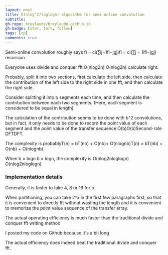 ```yaml
---
layout: post
title: O(nlog^2/loglogn) algorithm for semi-online convolution
subtitle: 
gh-repo: breylaude/breylaude.github.io
gh-badge: [star, fork, follow]
tags: [cp]
comments: true
---
```


Semi-online convolution roughly says fi = ci(∑ij=1fi−jgj)fi = ci(∑j = 1ifi−jgj) recursion

Everyone uses divide and conquer fft O(nlog2n) O(nlog2⁡n) calculate right.

Probably, split it into two sections, first calculate the left side, then calculate the contribution of the left side to the right side in one fft, and then calculate the right side.

Consider splitting it into b segments each time, and then calculate the contribution between each two segments. (Here, each segment is considered to be equal in length).

The calculation of the contribution seems to be done with b^2 convolutions, but in fact, it only needs to be done to record the point value of each segment and the point value of the transfer sequence.O(b)O(b)Second-rate DFTDFT.

The complexity is probablyT(n) = bT(nb) + O(nb)+ O(nlognb)T(n) = bT(nb) + O(nb) + O(nlog⁡nb).

When b = logn b = log⁡n, the complexity is O(nlog2nloglogn) O(nlog2⁡nlog⁡log⁡n)

### Implementation details

Generally, it is faster to take 4, 8 or 16 for b.

When partitioning, you can take 2^x in the first few paragraphs first, so that it is convenient to directly fft without wasting the length and it is convenient to memorize the point value sequence of the transfer array.

The actual operating efficiency is much faster than the traditional divide and conquer fft writing method

I posted my code on Github because it's a bit long

The actual efficiency does indeed beat the traditional divide and conquer fft.

